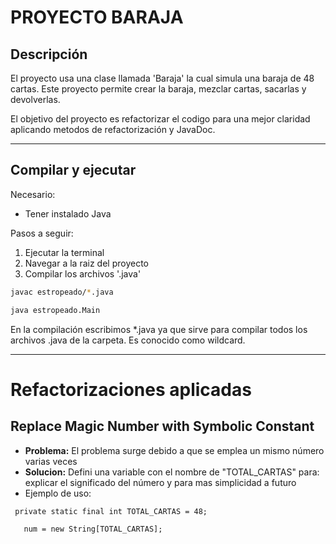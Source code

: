 # PROYECTO BARAJA

## Descripción

El proyecto usa una clase llamada 'Baraja' la cual simula una baraja de 48 cartas. Este proyecto permite crear la baraja, mezclar cartas, sacarlas y devolverlas.

El objetivo del proyecto es refactorizar el codigo para una mejor claridad aplicando metodos de refactorización y JavaDoc.

---

## Compilar y ejecutar
Necesario:
- Tener instalado Java

Pasos a seguir:
1. Ejecutar la terminal
2. Navegar a la raiz del proyecto
3. Compilar los archivos '.java'

```bash
javac estropeado/*.java

java estropeado.Main
```

En la compilación escribimos *.java ya que sirve para compilar todos los archivos .java de la carpeta. Es conocido como wildcard.

---

# Refactorizaciones aplicadas

## Replace Magic Number with Symbolic Constant

- **Problema:** El problema surge debido a que se emplea un mismo número varias veces
- **Solucion:** Defini una variable con el nombre de "TOTAL_CARTAS" para: explicar el significado del número y para mas simplicidad a futuro 
- Ejemplo de uso:
```
 private static final int TOTAL_CARTAS = 48;
 
   num = new String[TOTAL_CARTAS];
```

